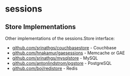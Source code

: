 sessions
========

Store Implementations
---------------------
Other implementations of the sessions.Store interface:

 * [github.com/srinathgs/couchbasestore](https://github.com/srinathgs/couchbasestore) - Couchbase
 * [github.com/hnakamur/gaesessions](https://github.com/hnakamur/gaesessions) - Memcache or GAE
 * [github.com/srinathgs/mysqlstore](https://github.com/srinathgs/mysqlstore) - MySQL
 * [github.com/antonlindstrom/pgstore](https://github.com/antonlindstrom/pgstore) - PostgreSQL
 * [github.com/boj/redistore](https://github.com/boj/redistore) - Redis
